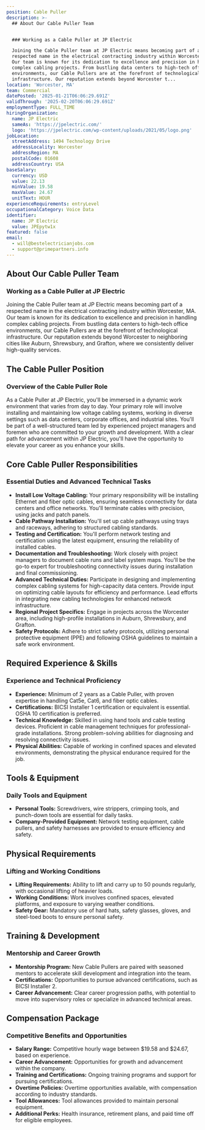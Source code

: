 ```yaml
---
position: Cable Puller
description: >-
  ## About Our Cable Puller Team


  ### Working as a Cable Puller at JP Electric

  Joining the Cable Puller team at JP Electric means becoming part of a
  respected name in the electrical contracting industry within Worcester, MA.
  Our team is known for its dedication to excellence and precision in handling
  complex cabling projects. From bustling data centers to high-tech office
  environments, our Cable Pullers are at the forefront of technological
  infrastructure. Our reputation extends beyond Worcester t...
location: 'Worcester, MA'
team: Commercial
datePosted: '2025-01-21T06:06:29.691Z'
validThrough: '2025-02-20T06:06:29.691Z'
employmentType: FULL_TIME
hiringOrganization:
  name: JP Electric
  sameAs: 'https://jpelectric.com/'
  logo: 'https://jpelectric.com/wp-content/uploads/2021/05/logo.png'
jobLocation:
  streetAddress: 1494 Technology Drive
  addressLocality: Worcester
  addressRegion: MA
  postalCode: 01608
  addressCountry: USA
baseSalary:
  currency: USD
  value: 22.13
  minValue: 19.58
  maxValue: 24.67
  unitText: HOUR
experienceRequirements: entryLevel
occupationalCategory: Voice Data
identifier:
  name: JP Electric
  value: JPEpytw1x
featured: false
email:
  - will@bestelectricianjobs.com
  - support@primepartners.info
---
```




## About Our Cable Puller Team

### Working as a Cable Puller at JP Electric
Joining the Cable Puller team at JP Electric means becoming part of a respected name in the electrical contracting industry within Worcester, MA. Our team is known for its dedication to excellence and precision in handling complex cabling projects. From bustling data centers to high-tech office environments, our Cable Pullers are at the forefront of technological infrastructure. Our reputation extends beyond Worcester to neighboring cities like Auburn, Shrewsbury, and Grafton, where we consistently deliver high-quality services.

## The Cable Puller Position

### Overview of the Cable Puller Role
As a Cable Puller at JP Electric, you'll be immersed in a dynamic work environment that varies from day to day. Your primary role will involve installing and maintaining low voltage cabling systems, working in diverse settings such as data centers, corporate offices, and industrial sites. You'll be part of a well-structured team led by experienced project managers and foremen who are committed to your growth and development. With a clear path for advancement within JP Electric, you'll have the opportunity to elevate your career as you enhance your skills.

## Core Cable Puller Responsibilities

### Essential Duties and Advanced Technical Tasks
- **Install Low Voltage Cabling:** Your primary responsibility will be installing Ethernet and fiber optic cables, ensuring seamless connectivity for data centers and office networks. You'll terminate cables with precision, using jacks and patch panels.
- **Cable Pathway Installation:** You'll set up cable pathways using trays and raceways, adhering to structured cabling standards.
- **Testing and Certification:** You'll perform network testing and certification using the latest equipment, ensuring the reliability of installed cables.
- **Documentation and Troubleshooting:** Work closely with project managers to document cable runs and label system maps. You'll be the go-to expert for troubleshooting connectivity issues during installation and final commissioning.
- **Advanced Technical Duties:** Participate in designing and implementing complex cabling systems for high-capacity data centers. Provide input on optimizing cable layouts for efficiency and performance. Lead efforts in integrating new cabling technologies for enhanced network infrastructure.
- **Regional Project Specifics:** Engage in projects across the Worcester area, including high-profile installations in Auburn, Shrewsbury, and Grafton.
- **Safety Protocols:** Adhere to strict safety protocols, utilizing personal protective equipment (PPE) and following OSHA guidelines to maintain a safe work environment.

## Required Experience & Skills

### Experience and Technical Proficiency
- **Experience:** Minimum of 2 years as a Cable Puller, with proven expertise in handling Cat5e, Cat6, and fiber optic cables.
- **Certifications:** BICSI Installer 1 certification or equivalent is essential. OSHA 10 certification is preferred.
- **Technical Knowledge:** Skilled in using hand tools and cable testing devices. Proficient in cable management techniques for professional-grade installations. Strong problem-solving abilities for diagnosing and resolving connectivity issues.
- **Physical Abilities:** Capable of working in confined spaces and elevated environments, demonstrating the physical endurance required for the job.

## Tools & Equipment

### Daily Tools and Equipment
- **Personal Tools:** Screwdrivers, wire strippers, crimping tools, and punch-down tools are essential for daily tasks.
- **Company-Provided Equipment:** Network testing equipment, cable pullers, and safety harnesses are provided to ensure efficiency and safety.

## Physical Requirements

### Lifting and Working Conditions
- **Lifting Requirements:** Ability to lift and carry up to 50 pounds regularly, with occasional lifting of heavier loads.
- **Working Conditions:** Work involves confined spaces, elevated platforms, and exposure to varying weather conditions.
- **Safety Gear:** Mandatory use of hard hats, safety glasses, gloves, and steel-toed boots to ensure personal safety.

## Training & Development

### Mentorship and Career Growth
- **Mentorship Program:** New Cable Pullers are paired with seasoned mentors to accelerate skill development and integration into the team.
- **Certifications:** Opportunities to pursue advanced certifications, such as BICSI Installer 2.
- **Career Advancement:** Clear career progression paths, with potential to move into supervisory roles or specialize in advanced technical areas.

## Compensation Package

### Competitive Benefits and Opportunities
- **Salary Range:** Competitive hourly wage between $19.58 and $24.67, based on experience.
- **Career Advancement:** Opportunities for growth and advancement within the company.
- **Training and Certifications:** Ongoing training programs and support for pursuing certifications.
- **Overtime Policies:** Overtime opportunities available, with compensation according to industry standards.
- **Tool Allowances:** Tool allowances provided to maintain personal equipment.
- **Additional Perks:** Health insurance, retirement plans, and paid time off for eligible employees.